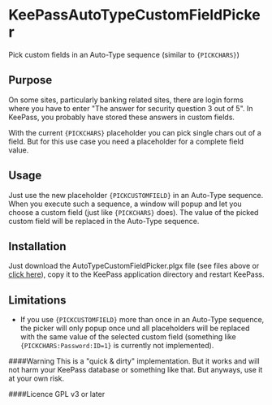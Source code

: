 KeePassAutoTypeCustomFieldPicker
================================

Pick custom fields in an Auto-Type sequence (similar to `{PICKCHARS}`)

Purpose
-------
On some sites, particularly banking related sites, there are login forms where you have to enter "The answer for security question 3 out of 5".
In KeePass, you probably have stored these answers in custom fields.

With the current `{PICKCHARS}` placeholder you can pick single chars out of a field.
But for this use case you need a placeholder for a complete field value.

Usage
-----
Just use the new placeholder `{PICKCUSTOMFIELD}` in an Auto-Type sequence.
When you execute such a sequence, a window will popup and let you choose a custom field (just like `{PICKCHARS}` does).
The value of the picked custom field will be replaced in the Auto-Type sequence.

Installation
-------------
Just download the AutoTypeCustomFieldPicker.plgx file (see files above or [click here](https://github.com/berrnd/KeePassAutoTypeCustomFieldPicker/raw/master/AutoTypeCustomFieldPicker.plgx)), copy it to the KeePass application directory and restart KeePass.

Limitations
------------
- If you use `{PICKCUSTOMFIELD}` more than once in an Auto-Type sequence, the picker will only popup once und all placeholders will be replaced with the same value of the selected custom field (something like `{PICKCHARS:Password:ID=1}` is currently not implemented).

####Warning
This is a "quick & dirty" implementation.
But it works and will not harm your KeePass database or something like that.
But anyways, use it at your own risk.

####Licence
GPL v3 or later
